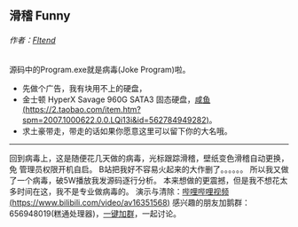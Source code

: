 ## 滑稽 Funny
###### 作者：[Fltend](https://www.fltend.top/ "Fltend")
源码中的Program.exe就是病毒(Joke Program)啦。
- 先做个广告，我有块用不上的硬盘，
- 金士顿 HyperX Savage 960G SATA3 固态硬盘，[咸鱼(https://2.taobao.com/item.htm?spm=2007.1000622.0.0.LQi13i&id=562784949282)](https://2.taobao.com/item.htm?spm=2007.1000622.0.0.LQi13i&id=562784949282 "咸鱼(https://2.taobao.com/item.htm?spm=2007.1000622.0.0.LQi13i&id=562784949282)")。
- 求土豪带走，带走的话如果你愿意这里可以留下你的大名哦。
---
回到病毒上，这是随便花几天做的病毒，光标跟踪滑稽，壁纸变色滑稽自动更换，免
管理员权限开机自启。
B站把我好不容易火起来的大作删了。。。。。。
所以我又做了一个病毒，破5W播放我发源码逐行分析。
本来想做的更震撼，但是我不想花太多时间在这，我不是专业做病毒的。
演示与清除：[哔哩哔哩视频(https://www.bilibili.com/video/av16351568)](https://www.bilibili.com/video/av16351568 "哔哩哔哩视频(https://www.bilibili.com/video/av16351568)")
感兴趣的朋友加鹅群：656948019(糕通处理器)，[一键加群](https://jq.qq.com/?_wv=1027&k=5t9lKdT "一键加群")，一起讨论。
